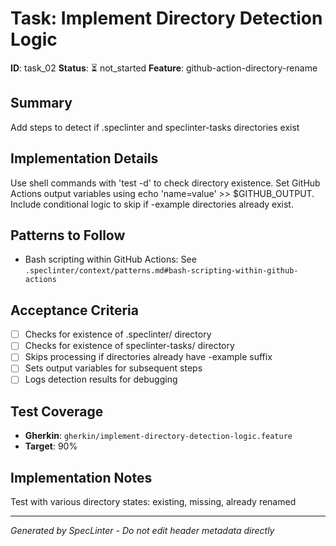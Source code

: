 # Task: Implement Directory Detection Logic

**ID**: task_02
**Status**: ⏳ not_started
**Feature**: github-action-directory-rename

## Summary
Add steps to detect if .speclinter and speclinter-tasks directories exist

## Implementation Details
Use shell commands with &#x27;test -d&#x27; to check directory existence. Set GitHub Actions output variables using echo &#x27;name&#x3D;value&#x27; &gt;&gt; $GITHUB_OUTPUT. Include conditional logic to skip if -example directories already exist.

## Patterns to Follow
- Bash scripting within GitHub Actions: See `.speclinter/context/patterns.md#bash-scripting-within-github-actions`

## Acceptance Criteria
- [ ] Checks for existence of .speclinter/ directory
- [ ] Checks for existence of speclinter-tasks/ directory
- [ ] Skips processing if directories already have -example suffix
- [ ] Sets output variables for subsequent steps
- [ ] Logs detection results for debugging

## Test Coverage
- **Gherkin**: `gherkin/implement-directory-detection-logic.feature`
- **Target**: 90%

## Implementation Notes
Test with various directory states: existing, missing, already renamed

---
*Generated by SpecLinter - Do not edit header metadata directly*